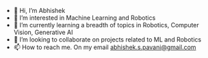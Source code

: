 - 👋 Hi, I’m Abhishek
- 👀 I’m interested in Machine Learning and Robotics
- 🌱 I’m currently learning a breadth of topics in Robotics, Computer Vision, Generative AI   
- 💞️ I’m looking to collaborate on projects related to ML and Robotics 
- 📫 How to reach me. On my email abhishek.s.pavani@gmail.com

<!---
apavani2/apavani2 is a ✨ special ✨ repository because its `README.md` (this file) appears on your GitHub profile.
You can click the Preview link to take a look at your changes.
--->
